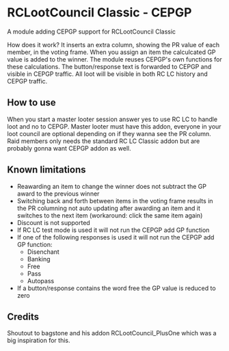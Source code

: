 # RCLootCouncil Classic - CEPGP
A module adding CEPGP support for RCLootCouncil Classic

How does it work? It inserts an extra column, showing the PR value of each member, in the voting frame. When you assign an item the calculcated GP value is added to the winner. The module reuses CEPGP's own functions for these calculations. The button/response text is forwarded to CEPGP and visible in CEPGP traffic. All loot will be visible in both RC LC history and CEPGP traffic.

## How to use
When you start a master looter session answer yes to use RC LC to handle loot and no to CEPGP. Master looter must have this addon, everyone in your loot council are optional depending on if they wanna see the PR column. Raid members only needs the standard RC LC Classic addon but are probably gonna want CEPGP addon as well.

## Known limitations
* Reawarding an item to change the winner does not subtract the GP award to the previous winner
* Switching back and forth between items in the voting frame results in the PR columning not auto updating after awarding an item and it switches to the next item (workaround: click the same item again)
* Discount is not supported
* If RC LC test mode is used it will not run the CEPGP add GP function
* If one of the following responses is used it will not run the CEPGP add GP function:
    * Disenchant
    * Banking
    * Free
    * Pass
    * Autopass
* If a button/response contains the word free the GP value is reduced to zero

## Credits
Shoutout to bagstone and his addon RCLootCouncil_PlusOne which was a big inspiration for this.

